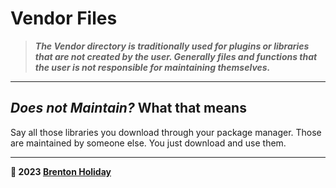 # Vendor Files 

> ***The Vendor directory is traditionally used for plugins or libraries that are not created by the user. Generally files and functions that the user is not responsible for maintaining themselves.***

---

## *Does not Maintain?*  What that means

Say all those libraries you download through your package manager. Those are maintained by someone else. You just download and use them.

---

**🤍 2023 [Brenton Holiday](https://brenton.holiday)**
